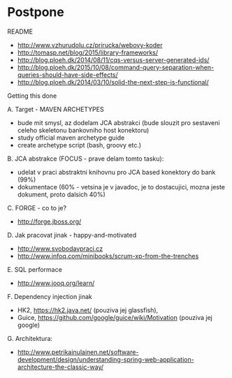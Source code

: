 Postpone
=========

README
* http://www.vzhurudolu.cz/prirucka/webovy-koder
* http://tomasp.net/blog/2015/library-frameworks/
* http://blog.ploeh.dk/2014/08/11/cqs-versus-server-generated-ids/
* http://blog.ploeh.dk/2015/10/08/command-query-separation-when-queries-should-have-side-effects/
* http://blog.ploeh.dk/2014/03/10/solid-the-next-step-is-functional/

Getting this done


A. Target - MAVEN ARCHETYPES
- bude mit smysl, az dodelam JCA abstrakci (bude slouzit pro sestaveni celeho skeletonu bankovniho host konektoru)
- study official maven archetype guide
- create archetype script (bash, groovy etc.)

B. JCA abstrakce (FOCUS - prave delam tomto tasku):
- udelat v praci abstraktni knihovnu pro JCA based konektory do bank (99%)
- dokumentace (60% - vetsina je v javadoc, je to dostacujici, mozna jeste dokument, proto dalsich 40%)
 
C. FORGE - co to je?
- http://forge.jboss.org/
 
D. Jak pracovat jinak - happy-and-motivated
* http://www.svobodavpraci.cz
* http://www.infoq.com/minibooks/scrum-xp-from-the-trenches
 

E. SQL performace
* http://www.jooq.org/learn/

F. Dependency injection jinak
* HK2, https://hk2.java.net/ (pouziva jej glassfish),
* Guice, https://github.com/google/guice/wiki/Motivation (pouziva jej google)

G. Architektura:
* http://www.petrikainulainen.net/software-development/design/understanding-spring-web-application-architecture-the-classic-way/
